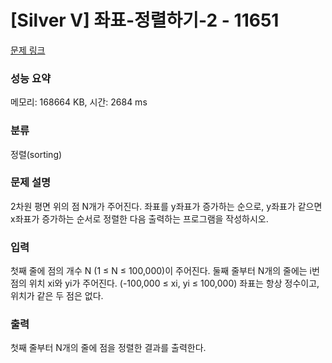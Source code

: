 # [Silver V] 좌표-정렬하기-2 - 11651 

[문제 링크](https://www.acmicpc.net/problem/11651) 

### 성능 요약

메모리: 168664 KB, 시간: 2684 ms

### 분류

정렬(sorting)

### 문제 설명

2차원 평면 위의 점 N개가 주어진다. 좌표를 y좌표가 증가하는 순으로, y좌표가 같으면 x좌표가 증가하는 순서로 정렬한 다음 출력하는 프로그램을 작성하시오.
### 입력 

 첫째 줄에 점의 개수 N (1 ≤ N ≤ 100,000)이 주어진다. 둘째 줄부터 N개의 줄에는 i번점의 위치 xi와 yi가 주어진다. (-100,000 ≤ xi, yi ≤ 100,000) 좌표는 항상 정수이고, 위치가 같은 두 점은 없다.
### 출력 

 첫째 줄부터 N개의 줄에 점을 정렬한 결과를 출력한다.


